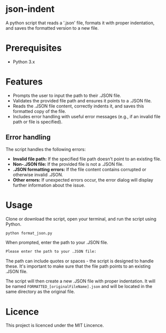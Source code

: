 # json-indent

A python script that reads a '.json' file, formats it with proper indentation, and saves the formatted version to a new file.

# Prerequisites

- Python 3.x

# Features

- Prompts the user to input the path to their .JSON file.
- Validates the provided file path and ensures it points to a .JSON file.
- Reads the .JSON file content, correctly indents it, and saves this formatted copy of the file.
- Includes error handling with useful error messages (e.g., if an invalid file path or file is specified).

## Error handling

The script handles the following errors:

- **Invalid file path:** If the specified file path doesn't point to an existing file.
- **Non-.JSON file:** If the provided file is not a .JSON file.
- **.JSON formatting errors:** If the file content contains corrupted or otherwise invalid .JSON.
- **Other errors:** If unexpected errors occur, the error dialog will display further information about the issue.

# Usage

Clone or download the script, open your terminal, and run the script using Python.

```bash
python format_json.py
```

When prompted, enter the path to your .JSON file.

```bash
Please enter the path to your .JSON file:
```

The path can include quotes or spaces - the script is designed to handle these. It's important to make sure that the file path points to an existing .JSON file.

The script will then create a new .JSON file with proper indentation. It will be named `FORMATTED_[originalFileName].json` and will be located in the same directory as the original file.

# Licence

This project is licenced under the MIT Lincence.